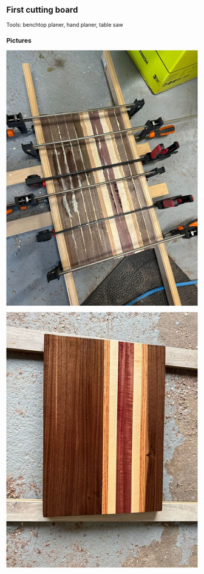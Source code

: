 ## First cutting board

Tools: benchtop planer, hand planer, table saw

### Pictures

![Clamped board in progress](clamped.png)

![Finished board](finished.png)